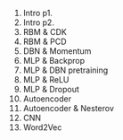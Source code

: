 1. Intro p1.
2. Intro p2.
3. RBM & CDK
4. RBM & PCD
5. DBN & Momentum
6. MLP & Backprop
7. MLP & DBN pretraining
8. MLP & ReLU
9. MLP & Dropout
10. Autoencoder
11. Autoencoder & Nesterov
12. CNN
13. Word2Vec